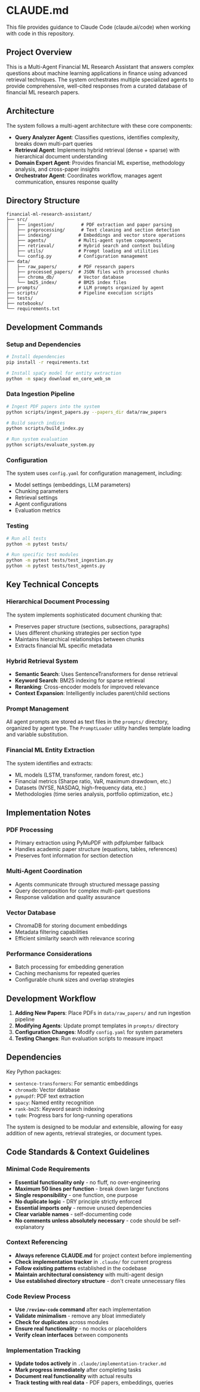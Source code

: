 # CLAUDE.md

This file provides guidance to Claude Code (claude.ai/code) when working with code in this repository.

## Project Overview

This is a Multi-Agent Financial ML Research Assistant that answers complex questions about machine learning applications in finance using advanced retrieval techniques. The system orchestrates multiple specialized agents to provide comprehensive, well-cited responses from a curated database of financial ML research papers.

## Architecture

The system follows a multi-agent architecture with these core components:

- **Query Analyzer Agent**: Classifies questions, identifies complexity, breaks down multi-part queries
- **Retrieval Agent**: Implements hybrid retrieval (dense + sparse) with hierarchical document understanding
- **Domain Expert Agent**: Provides financial ML expertise, methodology analysis, and cross-paper insights
- **Orchestrator Agent**: Coordinates workflow, manages agent communication, ensures response quality

## Directory Structure

```
financial-ml-research-assistant/
├── src/
│   ├── ingestion/          # PDF extraction and paper parsing
│   ├── preprocessing/      # Text cleaning and section detection
│   ├── indexing/          # Embeddings and vector store operations
│   ├── agents/            # Multi-agent system components
│   ├── retrieval/         # Hybrid search and context building
│   ├── utils/             # Prompt loading and utilities
│   └── config.py          # Configuration management
├── data/
│   ├── raw_papers/        # PDF research papers
│   ├── processed_papers/  # JSON files with processed chunks
│   ├── chroma_db/         # Vector database
│   └── bm25_index/        # BM25 index files
├── prompts/               # LLM prompts organized by agent
├── scripts/               # Pipeline execution scripts
├── tests/
├── notebooks/
└── requirements.txt
```

## Development Commands

### Setup and Dependencies
```bash
# Install dependencies
pip install -r requirements.txt

# Install spaCy model for entity extraction
python -m spacy download en_core_web_sm
```

### Data Ingestion Pipeline
```bash
# Ingest PDF papers into the system
python scripts/ingest_papers.py --papers_dir data/raw_papers

# Build search indices
python scripts/build_index.py

# Run system evaluation
python scripts/evaluate_system.py
```

### Configuration
The system uses `config.yaml` for configuration management, including:
- Model settings (embeddings, LLM parameters)
- Chunking parameters
- Retrieval settings
- Agent configurations
- Evaluation metrics

### Testing
```bash
# Run all tests
python -m pytest tests/

# Run specific test modules
python -m pytest tests/test_ingestion.py
python -m pytest tests/test_agents.py
```

## Key Technical Concepts

### Hierarchical Document Processing
The system implements sophisticated document chunking that:
- Preserves paper structure (sections, subsections, paragraphs)
- Uses different chunking strategies per section type
- Maintains hierarchical relationships between chunks
- Extracts financial ML specific metadata

### Hybrid Retrieval System
- **Semantic Search**: Uses SentenceTransformers for dense retrieval
- **Keyword Search**: BM25 indexing for sparse retrieval
- **Reranking**: Cross-encoder models for improved relevance
- **Context Expansion**: Intelligently includes parent/child sections

### Prompt Management
All agent prompts are stored as text files in the `prompts/` directory, organized by agent type. The `PromptLoader` utility handles template loading and variable substitution.

### Financial ML Entity Extraction
The system identifies and extracts:
- ML models (LSTM, transformer, random forest, etc.)
- Financial metrics (Sharpe ratio, VaR, maximum drawdown, etc.)
- Datasets (NYSE, NASDAQ, high-frequency data, etc.)
- Methodologies (time series analysis, portfolio optimization, etc.)

## Implementation Notes

### PDF Processing
- Primary extraction using PyMuPDF with pdfplumber fallback
- Handles academic paper structure (equations, tables, references)
- Preserves font information for section detection

### Multi-Agent Coordination
- Agents communicate through structured message passing
- Query decomposition for complex multi-part questions
- Response validation and quality assurance

### Vector Database
- ChromaDB for storing document embeddings
- Metadata filtering capabilities
- Efficient similarity search with relevance scoring

### Performance Considerations
- Batch processing for embedding generation
- Caching mechanisms for repeated queries
- Configurable chunk sizes and overlap strategies

## Development Workflow

1. **Adding New Papers**: Place PDFs in `data/raw_papers/` and run ingestion pipeline
2. **Modifying Agents**: Update prompt templates in `prompts/` directory
3. **Configuration Changes**: Modify `config.yaml` for system parameters
4. **Testing Changes**: Run evaluation scripts to measure impact

## Dependencies

Key Python packages:
- `sentence-transformers`: For semantic embeddings
- `chromadb`: Vector database
- `pymupdf`: PDF text extraction
- `spacy`: Named entity recognition
- `rank-bm25`: Keyword search indexing
- `tqdm`: Progress bars for long-running operations

The system is designed to be modular and extensible, allowing for easy addition of new agents, retrieval strategies, or document types.

## Code Standards & Context Guidelines

### Minimal Code Requirements
- **Essential functionality only** - no fluff, no over-engineering
- **Maximum 50 lines per function** - break down larger functions
- **Single responsibility** - one function, one purpose
- **No duplicate logic** - DRY principle strictly enforced
- **Essential imports only** - remove unused dependencies
- **Clear variable names** - self-documenting code
- **No comments unless absolutely necessary** - code should be self-explanatory

### Context Referencing
- **Always reference CLAUDE.md** for project context before implementing
- **Check implementation tracker** in `.claude/` for current progress
- **Follow existing patterns** established in the codebase
- **Maintain architectural consistency** with multi-agent design
- **Use established directory structure** - don't create unnecessary files

### Code Review Process
- **Use `/review-code` command** after each implementation
- **Validate minimalism** - remove any bloat immediately
- **Check for duplicates** across modules
- **Ensure real functionality** - no mocks or placeholders
- **Verify clean interfaces** between components

### Implementation Tracking
- **Update todos actively** in `.claude/implementation-tracker.md`
- **Mark progress immediately** after completing tasks
- **Document real functionality** with actual results
- **Track testing with real data** - PDF papers, embeddings, queries